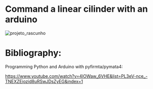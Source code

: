# Command a linear cilinder with an arduino

![projeto_rascunho](https://github.com/labF212/proj_cilindro_linear/assets/43177468/4facb699-ae85-4d34-a5e6-d065784048f8)


# Bibliography:

Programming Python and Arduino with pyfirmta/pymata4:

https://www.youtube.com/watch?v=4lOWaw_6VHE&list=PL3eV-nce_-TNEXZEiozid8uRSwJDsZyEG&index=1
